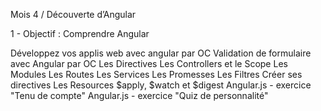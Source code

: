Mois 4 / Découverte d’Angular

1 - Objectif : Comprendre Angular

Développez vos applis web avec angular par OC
Validation de formulaire avec Angular par OC
Les Directives
Les Controllers et le Scope
Les Modules
Les Routes
Les Services
Les Promesses
Les Filtres
Créer ses directives
Les Resources
$apply, $watch et $digest
Angular.js - exercice "Tenu de compte"
Angular.js - exercice "Quiz de personnalité"
